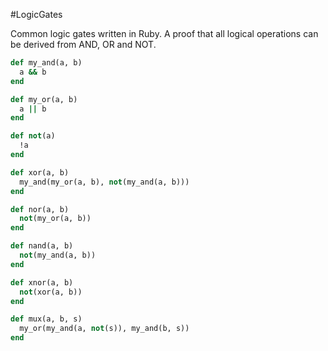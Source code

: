 #LogicGates

Common logic gates written in Ruby. A proof that all logical operations can be derived from AND, OR and NOT.

```ruby
def my_and(a, b)
  a && b
end

def my_or(a, b)
  a || b
end

def not(a)
  !a
end

def xor(a, b)
  my_and(my_or(a, b), not(my_and(a, b)))
end

def nor(a, b)
  not(my_or(a, b))
end

def nand(a, b)
  not(my_and(a, b))
end

def xnor(a, b)
  not(xor(a, b))
end

def mux(a, b, s)
  my_or(my_and(a, not(s)), my_and(b, s))
end

```
